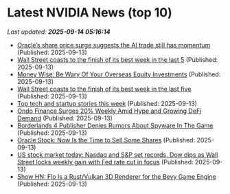 # Latest NVIDIA News (top 10)
_Last updated: **2025-09-14 05:16:14**_

- [Oracle’s share price surge suggests the AI trade still has momentum](https://www.irishtimes.com/your-money/2025/09/13/oracles-share-price-surge-suggests-the-ai-trade-still-has-momentum/) (Published: 2025-09-13)
- [Wall Street coasts to the finish of its best week in the last 5](https://economictimes.indiatimes.com/markets/stocks/news/wall-street-coasts-to-the-finish-of-its-best-week-in-the-last-5/articleshow/123863060.cms) (Published: 2025-09-13)
- [Money Wise: Be Wary Of Your Overseas Equity Investments](https://www.ndtvprofit.com/personal-finance/money-wise-be-wary-of-your-overseas-equity-investments) (Published: 2025-09-13)
- [Wall Street coasts to the finish of its best week in the last five](https://www.channelnewsasia.com/business/wall-street-us-federal-reserve-interest-rate-5347601) (Published: 2025-09-13)
- [Top tech and startup stories this week](https://economictimes.indiatimes.com/tech/newsletters/ettech-unwrapped/top-tech-and-startup-stories-this-week/articleshow/123862343.cms) (Published: 2025-09-13)
- [Ondo Finance Surges 20% Weekly Amid Hype and Growing DeFi Demand](http://www.newsbtc.com/news/ondo-finance-surges-20-weekly-amid-hype-and-growing-defi-demand/) (Published: 2025-09-13)
- [Borderlands 4 Publisher Denies Rumors About Spyware In The Game](https://www.gamespot.com/articles/borderlands-4-publisher-denies-rumors-about-spyware-in-the-game/1100-6534721/) (Published: 2025-09-13)
- [Oracle Stock: Now Is the Time to Sell Some Shares](https://biztoc.com/x/2680e8f51ee5cc3c) (Published: 2025-09-13)
- [US stock market today: Nasdaq and S&P set records, Dow dips as Wall Street locks weekly gain with Fed rate cut in focus](https://economictimes.indiatimes.com/news/international/us/us-stock-market-today-nasdaq-and-sp-set-records-dow-dips-as-wall-street-locks-weekly-gain-with-fed-rate-cut-in-focus/articleshow/123862190.cms) (Published: 2025-09-13)
- [Show HN: Flo Is a Rust/Vulkan 3D Renderer for the Bevy Game Engine](https://github.com/wkwan/flo) (Published: 2025-09-13)
